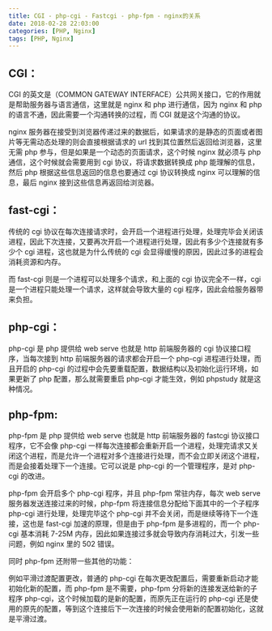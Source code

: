 ```yaml
---
title: CGI - php-cgi - Fastcgi - php-fpm - nginx的关系
date: 2018-02-28 22:03:00
categories: [PHP, Nginx]
tags: [PHP, Nginx]
---
```


## CGI：

CGI 的英文是（COMMON GATEWAY INTERFACE）公共网关接口，它的作用就是帮助服务器与语言通信，这里就是 nginx 和 php 进行通信，因为 nginx 和 php 的语言不通，因此需要一个沟通转换的过程，而 CGI 就是这个沟通的协议。

nginx 服务器在接受到浏览器传递过来的数据后，如果请求的是静态的页面或者图片等无需动态处理的则会直接根据请求的 url 找到其位置然后返回给浏览器，这里无需 php 参与，但是如果是一个动态的页面请求，这个时候 nginx 就必须与 php 通信，这个时候就会需要用到 cgi 协议，将请求数据转换成 php 能理解的信息，然后 php 根据这些信息返回的信息也要通过 cgi 协议转换成 nginx 可以理解的信息，最后 nginx 接到这些信息再返回给浏览器。

## fast-cgi：

传统的 cgi 协议在每次连接请求时，会开启一个进程进行处理，处理完毕会关闭该进程，因此下次连接，又要再次开启一个进程进行处理，因此有多少个连接就有多少个 cgi 进程，这也就是为什么传统的 cgi 会显得缓慢的原因，因此过多的进程会消耗资源和内存。

而 fast-cgi 则是一个进程可以处理多个请求，和上面的 cgi 协议完全不一样，cgi 是一个进程只能处理一个请求，这样就会导致大量的 cgi 程序，因此会给服务器带来负担。

## php-cgi：

php-cgi 是 php 提供给 web serve 也就是 http 前端服务器的 cgi 协议接口程序，当每次接到 http 前端服务器的请求都会开启一个 php-cgi 进程进行处理，而且开启的 php-cgi 的过程中会先要重载配置，数据结构以及初始化运行环境，如果更新了 php 配置，那么就需要重启 php-cgi 才能生效，例如 phpstudy 就是这种情况。

## php-fpm:

php-fpm 是 php 提供给 web serve 也就是 http 前端服务器的 fastcgi 协议接口程序，它不会像 php-cgi 一样每次连接都会重新开启一个进程，处理完请求又关闭这个进程，而是允许一个进程对多个连接进行处理，而不会立即关闭这个进程，而是会接着处理下一个连接。它可以说是 php-cgi 的一个管理程序，是对 php-cgi 的改进。

php-fpm 会开启多个 php-cgi 程序，并且 php-fpm 常驻内存，每次 web serve 服务器发送连接过来的时候，php-fpm 将连接信息分配给下面其中的一个子程序 php-cgi 进行处理，处理完毕这个 php-cgi 并不会关闭，而是继续等待下一个连接，这也是 fast-cgi 加速的原理，但是由于 php-fpm 是多进程的，而一个 php-cgi 基本消耗 7-25M 内存，因此如果连接过多就会导致内存消耗过大，引发一些问题，例如 nginx 里的 502 错误。

同时 php-fpm 还附带一些其他的功能：

例如平滑过渡配置更改，普通的 php-cgi 在每次更改配置后，需要重新启动才能初始化新的配置，而 php-fpm 是不需要，php-fpm 分将新的连接发送给新的子程序 php-cgi，这个时候加载的是新的配置，而原先正在运行的 php-cgi 还是使用的原先的配置，等到这个连接后下一次连接的时候会使用新的配置初始化，这就是平滑过渡。
